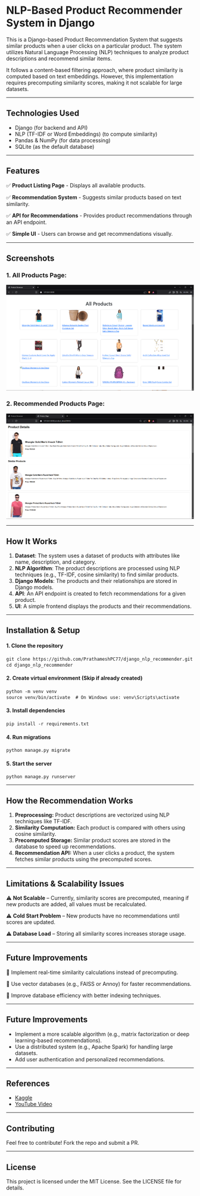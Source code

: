 # NLP-Based Product Recommender System in Django

This is a Django-based Product Recommendation System that suggests similar products when a user clicks on a particular product. The system utilizes Natural Language Processing (NLP) techniques to analyze product descriptions and recommend similar items.

It follows a content-based filtering approach, where product similarity is computed based on text embeddings. However, this implementation requires precomputing similarity scores, making it not scalable for large datasets.

---

## Technologies Used
- Django (for backend and API)
- NLP (TF-IDF or Word Embeddings) (to compute similarity)
- Pandas & NumPy (for data processing)
- SQLite (as the default database)

---

## Features
✅ **Product Listing Page** - Displays all available products.

✅ **Recommendation System** - Suggests similar products based on text similarity.

✅ **API for Recommendations** - Provides product recommendations through an API endpoint.

✅ **Simple UI** - Users can browse and get recommendations visually.

---

## Screenshots
### 1. **All Products Page**:
   ![All Products](https://github.com/PrathameshPC77/django_nlp_recommender/blob/main/all_products.png)

### 2. **Recommended Products Page**:
   ![Recommended Products](https://github.com/PrathameshPC77/django_nlp_recommender/blob/main/similar_products.png)

---

## How It Works
1. **Dataset**: The system uses a dataset of products with attributes like name, description, and category.
2. **NLP Algorithm**: The product descriptions are processed using NLP techniques (e.g., TF-IDF, cosine similarity) to find similar products.
3. **Django Models**: The products and their relationships are stored in Django models.
4. **API**: An API endpoint is created to fetch recommendations for a given product.
5. **UI**: A simple frontend displays the products and their recommendations.

---

## Installation & Setup
#### 1. Clone the repository
    git clone https://github.com/PrathameshPC77/django_nlp_recommender.git  
    cd django_nlp_recommender 

#### 2. Create virtual environment (Skip if already created)
    python -m venv venv  
    source venv/bin/activate  # On Windows use: venv\Scripts\activate  

#### 3. Install dependencies  
    pip install -r requirements.txt  

#### 4. Run migrations  
    python manage.py migrate  

#### 5. Start the server  
    python manage.py runserver  

---

## How the Recommendation Works
1. **Preprocessing:** Product descriptions are vectorized using NLP techniques like TF-IDF.
2. **Similarity Computation:** Each product is compared with others using cosine similarity.
3. **Precomputed Storage:** Similar product scores are stored in the database to speed up recommendations.
4. **Recommendation API:** When a user clicks a product, the system fetches similar products using the precomputed scores.

---

## Limitations & Scalability Issues
⚠ **Not Scalable** – Currently, similarity scores are precomputed, meaning if new products are added, all values must be recalculated.

⚠ **Cold Start Problem** – New products have no recommendations until scores are updated.

⚠ **Database Load** – Storing all similarity scores increases storage usage.

---

## Future Improvements
🔹 Implement real-time similarity calculations instead of precomputing.

🔹 Use vector databases (e.g., FAISS or Annoy) for faster recommendations.

🔹 Improve database efficiency with better indexing techniques.

---

## Future Improvements
- Implement a more scalable algorithm (e.g., matrix factorization or deep learning-based recommendations).
- Use a distributed system (e.g., Apache Spark) for handling large datasets.
- Add user authentication and personalized recommendations.

---

## References
- [Kaggle](https://www.kaggle.com/datasets/PromptCloudHQ/flipkart-products)
- [YouTube Video](https://www.youtube.com/watch?v=eGHN3XvBBv8)

---

## Contributing
Feel free to contribute! Fork the repo and submit a PR.

---

## License
This project is licensed under the MIT License. See the LICENSE file for details.
